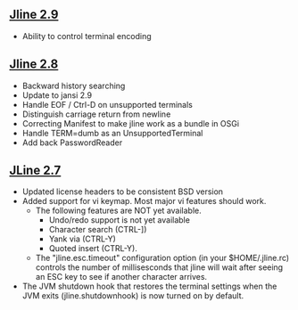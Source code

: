 <!--

    Copyright (c) 2002-2012, the original author or authors.

    This software is distributable under the BSD license. See the terms of the
    BSD license in the documentation provided with this software.

    http://www.opensource.org/licenses/bsd-license.php

-->
## [Jline 2.9][2_9]
[2_9]: https://oss.sonatype.org/content/groups/public/jline/jline/2.9
                                                                     
* Ability to control terminal encoding

## [Jline 2.8][2_8]
[2_8]: https://oss.sonatype.org/content/groups/public/jline/jline/2.8
                                                                     
* Backward history searching
* Update to jansi 2.9
* Handle EOF / Ctrl-D on unsupported terminals
* Distinguish carriage return from newline
* Correcting Manifest to make jline work as a bundle in OSGi
* Handle TERM=dumb as an UnsupportedTerminal
* Add back PasswordReader

## [JLine 2.7][2_7]
[2_7]: https://oss.sonatype.org/content/groups/public/jline/jline/2.7

* Updated license headers to be consistent BSD version
* Added support for vi keymap. Most major vi features should work.
   * The following features are NOT yet available.
      * Undo/redo support is not yet available
      * Character search (CTRL-])
      * Yank via (CTRL-Y)
      * Quoted insert (CTRL-Y).
   * The "jline.esc.timeout" configuration option (in your $HOME/.jline.rc) controls the number of millisesconds that jline will wait after seeing an ESC key to see if another character arrives.
* The JVM shutdown hook that restores the terminal settings when the JVM exits (jline.shutdownhook) is now turned on by default.

